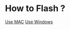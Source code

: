 # How to Flash ?

[Use MAC](https://github.com/Xinyuan-LilyGO/LilyGo-Document/blob/master/MacFlashBin.md)
[Use Windows](https://github.com/Xinyuan-LilyGO/LilyGo-Document/blob/master/WinFlashBin.md)

